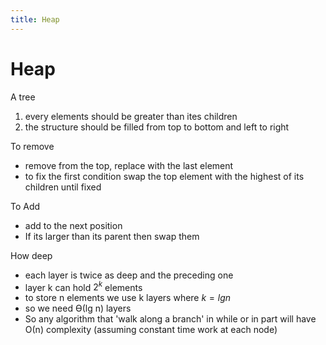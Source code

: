 ```yaml
---
title: Heap
---
```

# Heap
A tree
1. every elements should be greater than ites children
2. the structure should be filled from top to bottom and left to right

To remove
- remove from the top, replace with the last element
- to fix the first condition swap the top element with the highest of its children until fixed

To Add
- add to the next position
- If its larger than its parent then swap them

How deep
- each layer is twice as deep and the preceding one
- layer k can hold $2^k$ elements
- to store n elements we use k layers where $k = lg n$
- so we need ϴ(lg n) layers
- So any algorithm that 'walk along a branch' in while or in part will have Ο(n) complexity (assuming constant time work at each node)